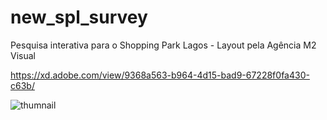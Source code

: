 # new_spl_survey
Pesquisa interativa para o Shopping Park Lagos - Layout pela Agência M2 Visual

https://xd.adobe.com/view/9368a563-b964-4d15-bad9-67228f0fa430-c63b/


![thumnail](https://user-images.githubusercontent.com/53883205/169580971-aef27904-ed72-4502-a05a-b9b7ebf35db9.PNG)
